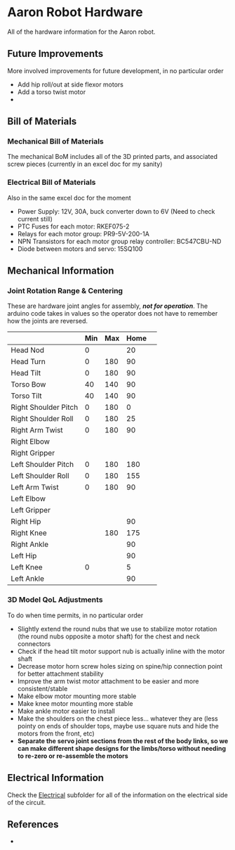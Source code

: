 # Aaron Robot Hardware
All of the hardware information for the Aaron robot.

## Future Improvements
More involved improvements for future development, in no particular order
 - Add hip roll/out at side flexor motors
 - Add a torso twist motor
 - 


## Bill of Materials

### Mechanical Bill of Materials
The mechanical BoM includes all of the 3D printed parts, and associated screw pieces (currently in an excel doc for my sanity)



### Electrical Bill of Materials
Also in the same excel doc for the moment

 - Power Supply: 12V, 30A, buck converter down to 6V (Need to check current still)
 - PTC Fuses for each motor: RKEF075-2
 - Relays for each motor group: PR9-5V-200-1A
 - NPN Transistors for each motor group relay controller: BC547CBU-ND
 - Diode between motors and servo: 15SQ100



## Mechanical Information

### Joint Rotation Range & Centering
These are hardware joint angles for assembly, ***not for operation***. The arduino code takes in values so the operator does not have to remember how the joints are reversed.

|                      | Min | Max | Home |   |
|----------------------|-----|-----|------|---|
| Head Nod             | 0   |     | 20   |   |
| Head Turn            | 0   | 180 | 90   |   |
| Head Tilt            | 0   | 180 | 90   |   |
| Torso Bow            | 40  | 140 | 90   |   |
| Torso Tilt           | 40  | 140 | 90   |   |
| Right Shoulder Pitch | 0   | 180 | 0    |   |
| Right Shoulder Roll  | 0   | 180 | 25   |   |
| Right Arm Twist      | 0   | 180 | 90   |   |
| Right Elbow          |     |     |      |   |
| Right Gripper        |     |     |      |   |
| Left Shoulder Pitch  | 0   | 180 | 180  |   |
| Left Shoulder Roll   | 0   | 180 | 155  |   |
| Left Arm Twist       | 0   | 180 | 90   |   |
| Left Elbow           |     |     |      |   |
| Left Gripper         |     |     |      |   |
| Right Hip            |     |     | 90   |   |
| Right Knee           |     | 180 | 175  |   |
| Right Ankle          |     |     | 90   |   |
| Left Hip             |     |     | 90   |   |
| Left Knee            | 0   |     | 5    |   |
| Left Ankle           |     |     | 90   |   |

### 3D Model QoL Adjustments
To do when time permits, in no particular order
 - Slightly extend the round nubs that we use to stabilize motor rotation (the round nubs opposite a motor shaft) for the chest and neck connectors
 - Check if the head tilt motor support nub is actually inline with the motor shaft
 - Decrease motor horn screw holes sizing on spine/hip connection point for better attachment stability
 - Improve the arm twist motor attachment to be easier and more consistent/stable
 - Make elbow motor mounting more stable
 - Make knee motor mounting more stable
 - Make ankle motor easier to install
 - Make the shoulders on the chest piece less... whatever they are (less pointy on ends of shoulder tops, maybe use square nuts and hide the motors from the front, etc)
 - **Separate the servo joint sections from the rest of the body links, so we can make different shape designs for the limbs/torso without needing to re-zero or re-assemble the motors**



## Electrical Information
Check the [Electrical](./Electrical/) subfolder for all of the information on the electrical side of the circuit.

## References
 - []()